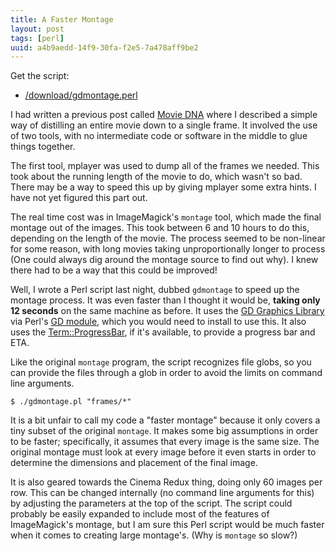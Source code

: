 ```yaml
---
title: A Faster Montage
layout: post
tags: [perl]
uuid: a4b9aedd-14f9-30fa-f2e5-7a478aff9be2
---
```


Get the script:

* [/download/gdmontage.perl](/download/gdmontage.perl)

I had written a previous post called [Movie DNA][prev] where I
described a simple way of distilling an entire movie down to a single
frame. It involved the use of two tools, with no intermediate code or
software in the middle to glue things together.

The first tool, mplayer was used to dump all of the frames we needed.
This took about the running length of the movie to do, which wasn't so
bad. There may be a way to speed this up by giving mplayer some extra
hints. I have not yet figured this part out.

The real time cost was in ImageMagick's `montage` tool, which made the
final montage out of the images. This took between 6 and 10 hours to
do this, depending on the length of the movie. The process seemed to
be non-linear for some reason, with long movies taking
unproportionally longer to process (One could always dig around the
montage source to find out why). I knew there had to be a way that
this could be improved!

Well, I wrote a Perl script last night, dubbed `gdmontage` to speed up
the montage process. It was even faster than I thought it would be,
**taking only 12 seconds** on the same machine as before. It uses the
[GD Graphics Library][gd] via Perl's [GD module][cpan], which you
would need to install to use this. It also uses the
[Term::ProgressBar][prog], if it's available, to provide a progress
bar and ETA.

Like the original `montage` program, the script recognizes file globs,
so you can provide the files through a glob in order to avoid the
limits on command line arguments.

    $ ./gdmontage.pl "frames/*"

It is a bit unfair to call my code a "faster montage" because it only
covers a tiny subset of the original `montage`. It makes some big
assumptions in order to be faster; specifically, it assumes that every
image is the same size. The original montage must look at every image
before it even starts in order to determine the dimensions and
placement of the final image.

It is also geared towards the Cinema Redux thing, doing only 60 images
per row. This can be changed internally (no command line arguments for
this) by adjusting the parameters at the top of the script. The script
could probably be easily expanded to include most of the features of
ImageMagick's montage, but I am sure this Perl script would be much
faster when it comes to creating large montage's. (Why is `montage` so
slow?)


[prev]: /blog/2007/12/11
[gd]: http://www.boutell.com/gd/
[cpan]: http://search.cpan.org/dist/GD/GD.pm
[prog]: http://search.cpan.org/~fluffy/Term-ProgressBar-2.09/lib/Term/ProgressBar.pm
